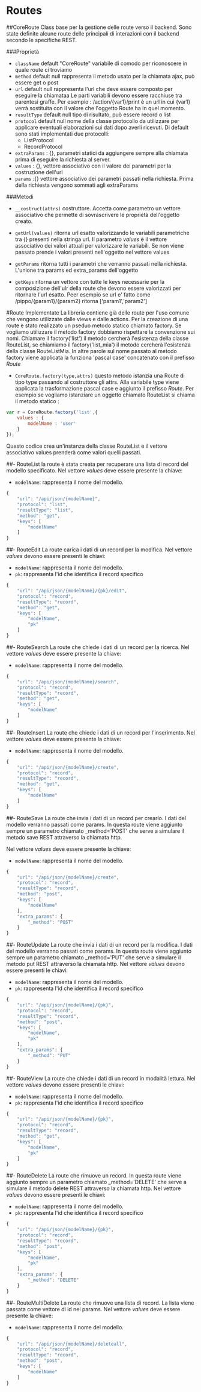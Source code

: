 # Routes

##CoreRoute
Class base per la gestione delle route verso il backend. Sono state definite
alcune route delle principali di interazioni con il backend
 secondo le specifiche REST.

###Proprietà

- `className` default "CoreRoute" variabile di comodo per riconoscere in quale route ci troviamo
- `method` default null rappresenta il metodo usato per la chiamata ajax, può essere get o post
- `url` default null rappresenta l'url che deve essere composto per eseguire la chiamataa 
    Le parti variabili devono essere racchiuse tra parentesi graffe. Per esempio : /action/{var1}/print è un
    url in cui {var1} verrà sostituita con il valore che l'oggetto Route ha in quel momento.
- `resultType` default  null tipo di risultato, può essere record o list
- `protocol` default null nome della classe protocollo da utilizzare per applicare eventuali
 elaborazioni sui dati dopo averli ricevuti. Di default sono stati implementati due protocolli: 
    - ListProtocol
    - RecordProtocol
- `extraParams`  : {}, parametri statici da aggiungere sempre alla chiamata prima di eseguire la richiesta 
al server.
- `values` : {}, vettore associativo con il valore dei parametri per la costruzione dell'url
- `params` :{} vettore associativo dei parametri passati nella richiesta. Prima
della richiesta vengono sommati agli extraParams
    
###Metodi    
    
- `__costruct(attrs)` costruttore. Accetta come parametro un vettore associativo che permette
di sovrascrivere le proprietà dell'oggetto creato.


- `getUrl(values)` ritorna url esatto valorizzando le variabili parametriche tra {} 
presenti nella stringa url. Il parametro *values* è il vettore associativo dei valori
attuali per valorizzare le variabili. Se non viene passato prende i valori presenti
nell'oggetto nel vettore values
    
- `getParams` ritorna tutti i parametri che verranno passati nella richiesta. L'unione
tra params ed extra_params dell'oggetto
    
- `getKeys` ritorna un vettore con tutte le keys necessarie per la composizione dell'ulr
della route che devono essere valorizzati per ritornare l'url esatto. Peer esempio 
se url e' fatto come /pippo/{param1}/{param2} ritorna ['param1','param2']
                 
#Route Implementate
La libreria contiene già delle route per l'uso comune che vengono utilizzate dalle views
e dalle actions. Per la creazione di una route è stato realizzato un pseduo metodo statico
chiamato factory. Se vogliamo utilizzare il metodo factory dobbiamo rispettare la convenzione
sui nomi. Chiamare il factory('list') il metodo cercherà l'esistenza della classe
RouteList, se chiamiamo il factory('list_mia') il metodo cercherà l'esistenza
della classe RouteListMia. In altre parole sul nome passato al metodo factory viene
applicata la funziona 'pascal case' concatenato con il prefisso *Route*


- `CoreRoute.factory(type,attrs)` questo metodo istanzia una Route di tipo type
passando al costruttore gli attrs. Alla variabile type viene applicata la trasformazione
pascal case e aggiunto il prefisso *Route*. Per esempio se vogliamo istanziare un oggetto chiamato RouteList si chiama il metodo
statico :

```javascript
var r = CoreRoute.factory('list',{
    values : {
        modelName : 'user'
    }
});
```

Questo codice crea un'instanza della classe RouteList e il vettore associativo values
prenderà come valori quelli passati.

##- RouteList
la route è stata creata per recuperare una lista di record del modello specificato.
Nel vettore *values* deve essere presente la chiave:

 - `modelName`: rappresenta il nome del modello.
 
```javascript
{
	"url": "/api/json/{modelName}",
	"protocol": "list",
	"resultType": "list",
	"method": "get",
	"keys": [
		"modelName"
	]
}
``` 

##- RouteEdit
La route carica i dati di un record per la modifica.
Nel vettore *values* devono essere presenti le chiavi:

- `modelName`: rappresenta il nome del modello.
- `pk`: rappresenta l'id che identifica il record specifico

```javascript
{
	"url": "/api/json/{modelName}/{pk}/edit",
	"protocol": "record",
	"resultType": "record",
	"method": "get",
	"keys": [
		"modelName",
		"pk"
	]
}
``` 

##- RouteSearch
La route che chiede i dati di un record per la ricerca.
Nel vettore *values* deve essere presente la chiave:

 - `modelName`: rappresenta il nome del modello.


```javascript
{
	"url": "/api/json/{modelName}/search",
	"protocol": "record",
	"resultType": "record",
	"method": "get",
	"keys": [
		"modelName"
	]
}
``` 


##- RouteInsert
La route che chiede i dati di un record per l'inserimento.
Nel vettore *values* deve essere presente la chiave:

 - `modelName`: rappresenta il nome del modello.


```javascript
{
	"url": "/api/json/{modelName}/create",
	"protocol": "record",
	"resultType": "record",
	"method": "get",
	"keys": [
		"modelName"
	]
}
``` 


##- RouteSave
La route che invia i dati di un record per crearlo. I dati del modello verranno passati
come params. In questa route viene aggiunto sempre un parametro chiamato _method='POST' che 
serve a simulare il metodo save REST attraverso la chiamata http.

Nel vettore *values* deve essere presente la chiave:

 - `modelName`: rappresenta il nome del modello.


```javascript
{
	"url": "/api/json/{modelName}/create",
	"protocol": "record",
	"resultType": "record",
	"method": "post",
	"keys": [
		"modelName"
	],
	"extra_params": {
		"_method": "POST"
	}
}
``` 


##- RouteUpdate
La route che invia i dati di un record per la modifica. I dati del modello verranno passati
come params. In questa route viene aggiunto sempre un parametro chiamato _method='PUT' che 
serve a simulare il metodo put REST attraverso la chiamata http.
Nel vettore *values* devono essere presenti le chiavi:

- `modelName`: rappresenta il nome del modello.
- `pk`: rappresenta l'id che identifica il record specifico

```javascript
{
	"url": "/api/json/{modelName}/{pk}",
	"protocol": "record",
	"resultType": "record",
	"method": "post",
	"keys": [
		"modelName",
		"pk"
	],
	"extra_params": {
		"_method": "PUT"
	}
}
``` 


##- RouteView
La route che chiede i dati di un record in modalità lettura.
Nel vettore *values* devono essere presenti le chiavi:

- `modelName`: rappresenta il nome del modello.
- `pk`: rappresenta l'id che identifica il record specifico

```javascript
{
	"url": "/api/json/{modelName}/{pk}",
	"protocol": "record",
	"resultType": "record",
	"method": "get",
	"keys": [
		"modelName",
		"pk"
	]
}
``` 


##- RouteDelete
La route che rimuove un record. In questa route viene aggiunto sempre un parametro chiamato 
_method='DELETE' che serve a simulare il metodo delete REST attraverso la chiamata http.
Nel vettore *values* devono essere presenti le chiavi:

- `modelName`: rappresenta il nome del modello.
- `pk`: rappresenta l'id che identifica il record specifico

```javascript
{
	"url": "/api/json/{modelName}/{pk}",
	"protocol": "record",
	"resultType": "record",
	"method": "post",
	"keys": [
		"modelName",
		"pk"
	],
	"extra_params": {
		"_method": "DELETE"
	}
}
``` 


##- RouteMultiDelete
La route che rimuove una lista di record. La lista viene passata come vettore di id
nei params.
Nel vettore *values* deve essere presente la chiave:

 - `modelName`: rappresenta il nome del modello.

```javascript
{
	"url": "/api/json/{modelName}/deleteall",
	"protocol": "record",
	"resultType": "record",
	"method": "post",
	"keys": [
		"modelName"
	]
}
``` 



